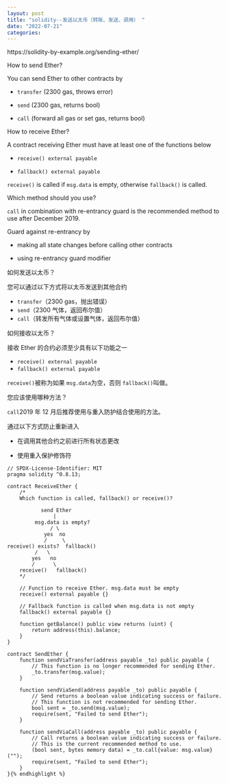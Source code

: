 ```yaml
---
layout: post
title: "solidity--发送以太币（转账、发送、调用） "
date: "2022-07-21"
categories: 
---
```

<p>https://solidity-by-example.org/sending-ether/</p>

<p id="how-to-send-ether">How to send Ether?</p>

<p>You can send Ether to other contracts by</p>

<ul>
	<li>
	<p><code>transfer</code> (2300 gas, throws error)</p>
	</li>
	<li>
	<p><code>send</code> (2300 gas, returns bool)</p>
	</li>
	<li>
	<p><code>call</code> (forward all gas or set gas, returns bool)</p>
	</li>
</ul>

<p id="how-to-receive-ether">How to receive Ether?</p>

<p>A contract receiving Ether must have at least one of the functions below</p>

<ul>
	<li>
	<p><code>receive() external payable</code></p>
	</li>
	<li>
	<p><code>fallback() external payable</code></p>
	</li>
</ul>

<p><code>receive()</code> is called if <code>msg.data</code> is empty, otherwise <code>fallback()</code> is called.</p>

<p id="which-method-should-you-use">Which method should you use?</p>

<p><code>call</code> in combination with re-entrancy guard is the recommended method to use after December 2019.</p>

<p>Guard against re-entrancy by</p>

<ul>
	<li>
	<p>making all state changes before calling other contracts</p>
	</li>
	<li>
	<p>using re-entrancy guard modifier</p>
	</li>
</ul>

<p id="how-to-send-ether"><font style="vertical-align:inherit">如何发送以太币？ </font></p>

<p><font style="vertical-align:inherit">您可以通过以下方式将以太币发送到其他合约 </font></p>

<ul>
	<li><code>transfer</code><font style="vertical-align:inherit">（2300 gas，抛出错误） </font></li>
	<li><code>send</code><font style="vertical-align:inherit">（2300 气体，返回布尔值） </font></li>
	<li><code>call</code><font style="vertical-align:inherit">（转发所有气体或设置气体，返回布尔值） </font></li>
</ul>

<p id="how-to-receive-ether"><font style="vertical-align:inherit">如何接收以太币？ </font></p>

<p><font style="vertical-align:inherit">接收 Ether 的合约必须至少具有以下功能之一 </font></p>

<ul>
	<li><code>receive() external payable</code></li>
	<li><code>fallback() external payable</code></li>
</ul>

<p><code>receive()</code><font style="vertical-align:inherit">被称为如果 </font><code>msg.data</code><font style="vertical-align:inherit">为空，否则 </font><code>fallback()</code><font style="vertical-align:inherit">叫做。 </font></p>

<p id="which-method-should-you-use"><font style="vertical-align:inherit">您应该使用哪种方法？ </font></p>

<p><code>call</code><font style="vertical-align:inherit">2019 年 12 月后推荐使用与重入防护结合使用的方法。 </font></p>

<p><font style="vertical-align:inherit">通过以下方式防止重新进入 </font></p>

<ul>
	<li>
	<p><font style="vertical-align:inherit">在调用其他合约之前进行所有状态更改 </font></p>
	</li>
	<li>
	<p><font style="vertical-align:inherit">使用重入保护修饰符 </font></p>
	</li>
</ul>

<pre>
<code class="language-solidity"><span class="hljs-comment">// SPDX-License-Identifier: MIT</span>
<span class="hljs-meta"><span class="hljs-keyword">pragma</span> <span class="hljs-keyword">solidity</span> ^0.8.13;</span>

<span class="hljs-class"><span class="hljs-keyword">contract</span> <span class="hljs-title">ReceiveEther</span> </span>{
    <span class="hljs-comment">/*
    Which function is called, fallback() or receive()?

           send Ether
               |
         msg.data is empty?
              / \
            yes  no
            /     \
receive() exists?  fallback()
         /   \
        yes   no
        /      \
    receive()   fallback()
    */</span>

    <span class="hljs-comment">// Function to receive Ether. msg.data must be empty</span>
    <span class="hljs-function"><span class="hljs-keyword">receive</span>() <span class="hljs-title"><span class="hljs-keyword">external</span></span> <span class="hljs-title"><span class="hljs-keyword">payable</span></span> </span>{}

    <span class="hljs-comment">// Fallback function is called when msg.data is not empty</span>
    <span class="hljs-function"><span class="hljs-keyword">fallback</span>() <span class="hljs-title"><span class="hljs-keyword">external</span></span> <span class="hljs-title"><span class="hljs-keyword">payable</span></span> </span>{}

    <span class="hljs-function"><span class="hljs-keyword">function</span> <span class="hljs-title">getBalance</span>() <span class="hljs-title"><span class="hljs-keyword">public</span></span> <span class="hljs-title"><span class="hljs-keyword">view</span></span> <span class="hljs-title"><span class="hljs-keyword">returns</span></span> (<span class="hljs-params"><span class="hljs-keyword">uint</span></span>) </span>{
        <span class="hljs-keyword">return</span> <span class="hljs-keyword">address</span>(<span class="hljs-built_in">this</span>).<span class="hljs-built_in">balance</span>;
    }
}

<span class="hljs-class"><span class="hljs-keyword">contract</span> <span class="hljs-title">SendEther</span> </span>{
    <span class="hljs-function"><span class="hljs-keyword">function</span> <span class="hljs-title">sendViaTransfer</span>(<span class="hljs-params"><span class="hljs-keyword">address</span> <span class="hljs-keyword">payable</span> _to</span>) <span class="hljs-title"><span class="hljs-keyword">public</span></span> <span class="hljs-title"><span class="hljs-keyword">payable</span></span> </span>{
        <span class="hljs-comment">// This function is no longer recommended for sending Ether.</span>
        _to.<span class="hljs-built_in">transfer</span>(<span class="hljs-built_in">msg</span>.<span class="hljs-built_in">value</span>);
    }

    <span class="hljs-function"><span class="hljs-keyword">function</span> <span class="hljs-title">sendViaSend</span>(<span class="hljs-params"><span class="hljs-keyword">address</span> <span class="hljs-keyword">payable</span> _to</span>) <span class="hljs-title"><span class="hljs-keyword">public</span></span> <span class="hljs-title"><span class="hljs-keyword">payable</span></span> </span>{
        <span class="hljs-comment">// Send returns a boolean value indicating success or failure.</span>
        <span class="hljs-comment">// This function is not recommended for sending Ether.</span>
        <span class="hljs-keyword">bool</span> sent <span class="hljs-operator">=</span> _to.<span class="hljs-built_in">send</span>(<span class="hljs-built_in">msg</span>.<span class="hljs-built_in">value</span>);
        <span class="hljs-built_in">require</span>(sent, <span class="hljs-string">&quot;Failed to send Ether&quot;</span>);
    }

    <span class="hljs-function"><span class="hljs-keyword">function</span> <span class="hljs-title">sendViaCall</span>(<span class="hljs-params"><span class="hljs-keyword">address</span> <span class="hljs-keyword">payable</span> _to</span>) <span class="hljs-title"><span class="hljs-keyword">public</span></span> <span class="hljs-title"><span class="hljs-keyword">payable</span></span> </span>{
        <span class="hljs-comment">// Call returns a boolean value indicating success or failure.</span>
        <span class="hljs-comment">// This is the current recommended method to use.</span>
        (<span class="hljs-keyword">bool</span> sent, <span class="hljs-keyword">bytes</span> <span class="hljs-keyword">memory</span> data) <span class="hljs-operator">=</span> _to.<span class="hljs-built_in">call</span>{<span class="hljs-built_in">value</span>: <span class="hljs-built_in">msg</span>.<span class="hljs-built_in">value</span>}(<span class="hljs-string">&quot;&quot;</span>);
        <span class="hljs-built_in">require</span>(sent, <span class="hljs-string">&quot;Failed to send Ether&quot;</span>);
    }
}{% endhighlight %}

